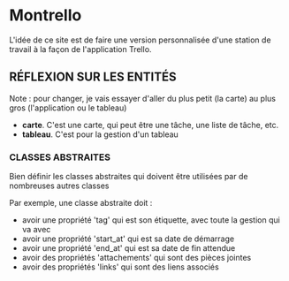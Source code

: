 # Montrello

L'idée de ce site est de faire une version personnalisée d'une station de travail à la façon de l'application Trello.

## RÉFLEXION SUR LES ENTITÉS

Note : pour changer, je vais essayer d'aller du plus petit (la carte) au plus gros (l'application ou le tableau)

* **carte**. C'est une carte, qui peut être une tâche, une liste de tâche, etc.
* **tableau**. C'est pour la gestion d'un tableau

### CLASSES ABSTRAITES

Bien définir les classes abstraites qui doivent être utilisées par de nombreuses autres classes

Par exemple, une classe abstraite doit :

* avoir une propriété 'tag' qui est son étiquette, avec toute la gestion qui va avec
* avoir une propriété 'start_at' qui est sa date de démarrage
* avoir une propriété 'end_at' qui est sa date de fin attendue
* avoir des propriétés 'attachements' qui sont des pièces jointes
* avoir des propriétés 'links' qui sont des liens associés